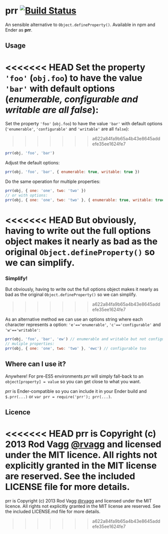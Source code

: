 # prr [![Build Status](https://secure.travis-ci.org/rvagg/prr.png)](http://travis-ci.org/rvagg/prr)

An sensible alternative to `Object.defineProperty()`. Available in npm and Ender as **prr**.

## Usage

<<<<<<< HEAD
Set the property `'foo'` (`obj.foo`) to have the value `'bar'` with default options (*enumerable, configurable and writable are all false*):
=======
Set the property `'foo'` (`obj.foo`) to have the value `'bar'` with default options (`'enumerable'`, `'configurable'` and `'writable'` are all `false`):
>>>>>>> a622a84fa9b65a4b43e8645addefe35ee1624fe7

```js
prr(obj, 'foo', 'bar')
```

Adjust the default options:

```js
prr(obj, 'foo', 'bar', { enumerable: true, writable: true })
```

Do the same operation for multiple properties:

```js
prr(obj, { one: 'one', two: 'two' })
// or with options:
prr(obj, { one: 'one', two: 'two' }, { enumerable: true, writable: true })
```

<<<<<<< HEAD
But obviously, having to write out the full options object makes it nearly as bad as the original `Object.defineProperty()` so we can **simplify**.
=======
### Simplify!

But obviously, having to write out the full options object makes it nearly as bad as the original `Object.defineProperty()` so we can simplify.
>>>>>>> a622a84fa9b65a4b43e8645addefe35ee1624fe7

As an alternative method we can use an options string where each character represents a option: `'e'=='enumerable'`, `'c'=='configurable'` and `'w'=='writable'`:

```js
prr(obj, 'foo', 'bar', 'ew') // enumerable and writable but not configurable
// muliple properties:
prr(obj, { one: 'one', two: 'two' }, 'ewc') // configurable too
```

## Where can I use it?

Anywhere! For pre-ES5 environments *prr* will simply fall-back to an `object[property] = value` so you can get close to what you want.

*prr* is Ender-compatible so you can include it in your Ender build and `$.prr(...)` or `var prr = require('prr'); prr(...)`.

## Licence

<<<<<<< HEAD
prr is Copyright (c) 2013 Rod Vagg [@rvagg](https://twitter.com/rvagg) and licensed under the MIT licence. All rights not explicitly granted in the MIT license are reserved. See the included LICENSE file for more details.
=======
prr is Copyright (c) 2013 Rod Vagg [@rvagg](https://twitter.com/rvagg) and licensed under the MIT licence. All rights not explicitly granted in the MIT license are reserved. See the included LICENSE.md file for more details.
>>>>>>> a622a84fa9b65a4b43e8645addefe35ee1624fe7
